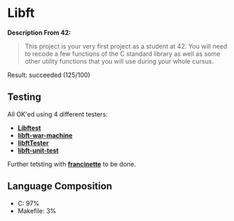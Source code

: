 # Libft

**Description From 42:**
> This project is your very first project as a student at 42. You will need to recode a few functions of the C standard library as well as some other utility functions that you will use during your whole cursus.

Result: succeeded (125/100)

## Testing

All OK'ed using 4 different testers:

- **[Libftest](https://github.com/jtoty/Libftest)**
- **[libft-war-machine](https://github.com/0x050f/libft-war-machine)**
- **[libftTester](https://github.com/Tripouille/libftTester)**
- **[libft-unit-test](https://github.com/alelievr/libft-unit-test)**

Further tetsting with **[francinette](https://github.com/xicodomingues/francinette)** to be done.

## Language Composition
- C: 97%
- Makefile: 3%
